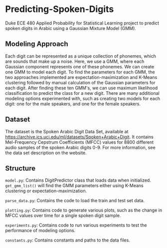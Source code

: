# Predicting-Spoken-Digits
Duke ECE 480 Applied Probability for Statistical Learning project to predict spoken digits in Arabic using a Gaussian Mixture Model (GMM).

## Modeling Approach
Each digit can be represented as a unique collection of phonemes, which are sounds that make up a noise. Here, we use a GMM, where each Gaussian component represents one of these phonemes. We can create one GMM to model each digit. To find the parameters for each GMM, the two approaches implemented are expectation-maximization and K-Means clustering followed by manual calculation of the Gaussian parameters for each digit. After finding these ten GMM's, we can use maximum likelihood classification to predict the class for a new digit. There are many additional modeling options experimented with, such as creating two models for each digit: one for the male speakers, and one for the female speakers.

## Dataset
The dataset is the Spoken Arabic Digit Data Set, available at https://archive.ics.uci.edu/ml/datasets/Spoken+Arabic+Digit. It contains Mel-Frequency Cepstrum Coefficients (MFCC) values for 8800 different audio samples of the spoken Arabic digits 0-9. For more information, see the data set description on the website.

## Structure
`model.py`: Contains DigitPredictor class that loads data when initialized. `get_gmm_list()` will find the GMM parameters either using K-Means clustering or expectation-maximization.

`parse_data.py`: Contains the code to load the train and test set data.

`plotting.py`: Contains code to generate various plots, such as the change in MFCC values over time for a single spoken digit sample.

`experiments.py`: Contains code to run various experiments to test the performance of modeling options.

`constants.py`: Contains constants and paths to the data files.
